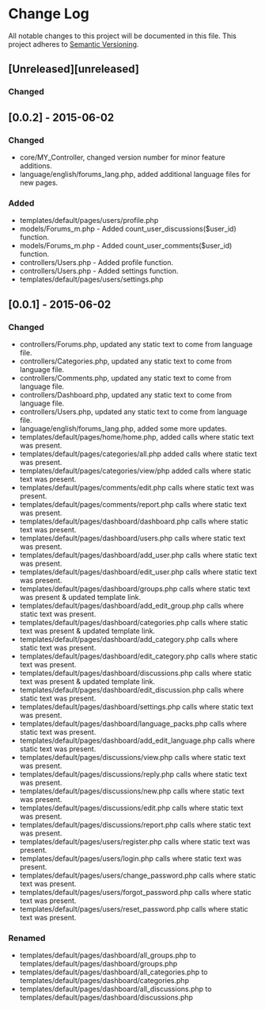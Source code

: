 # Change Log
All notable changes to this project will be documented in this file.
This project adheres to [Semantic Versioning](http://semver.org/).

## [Unreleased][unreleased]
### Changed

## [0.0.2] - 2015-06-02
### Changed
- core/MY_Controller, changed version number for minor feature additions.
- language/english/forums_lang.php, added additional language files for new pages.

### Added
- templates/default/pages/users/profile.php
- models/Forums_m.php - Added count_user_discussions($user_id) function.
- models/Forums_m.php - Added count_user_comments($user_id) function.
- controllers/Users.php - Added profile function.
- controllers/Users.php - Added settings function.
- templates/default/pages/users/settings.php

## [0.0.1] - 2015-06-02
### Changed
- controllers/Forums.php, updated any static text to come from language file.
- controllers/Categories.php, updated any static text to come from language file.
- controllers/Comments.php, updated any static text to come from language file.
- controllers/Dashboard.php, updated any static text to come from language file.
- controllers/Users.php, updated any static text to come from language file.
- language/english/forums_lang.php, added some more updates.
- templates/default/pages/home/home.php, added <?= lang(''); ?> calls where static text was present.
- templates/default/pages/categories/all.php added <?= lang(''); ?> calls where static text was present.
- templates/default/pages/categories/view/php added <?= lang(''); ?> calls where static text was present.
- templates/default/pages/comments/edit.php <?= lang(''); ?> calls where static text was present.
- templates/default/pages/comments/report.php <?= lang(''): ?> calls where static text was present.
- templates/default/pages/dashboard/dashboard.php <?= lang(''): ?> calls where static text was present.
- templates/default/pages/dashboard/users.php <?= lang(''): ?> calls where static text was present.
- templates/default/pages/dashboard/add_user.php <?= lang(''): ?> calls where static text was present.
- templates/default/pages/dashboard/edit_user.php <?= lang(''): ?> calls where static text was present.
- templates/default/pages/dashboard/groups.php <?= lang(''): ?> calls where static text was present & updated template link.
- templates/default/pages/dashboard/add_edit_group.php <?= lang(''): ?> calls where static text was present.
- templates/default/pages/dashboard/categories.php <?= lang(''): ?> calls where static text was present & updated template link.
- templates/default/pages/dashboard/add_category.php <?= lang(''): ?> calls where static text was present.
- templates/default/pages/dashboard/edit_category.php <?= lang(''): ?> calls where static text was present.
- templates/default/pages/dashboard/discussions.php <?= lang(''): ?> calls where static text was present & updated template link.
- templates/default/pages/dashboard/edit_discussion.php <?= lang(''): ?> calls where static text was present.
- templates/default/pages/dashboard/settings.php <?= lang(''): ?> calls where static text was present.
- templates/default/pages/dashboard/language_packs.php <?= lang(''): ?> calls where static text was present.
- templates/default/pages/dashboard/add_edit_language.php <?= lang(''): ?> calls where static text was present.
- templates/default/pages/discussions/view.php <?= lang(''): ?> calls where static text was present.
- templates/default/pages/discussions/reply.php <?= lang(''): ?> calls where static text was present.
- templates/default/pages/discussions/new.php <?= lang(''): ?> calls where static text was present.
- templates/default/pages/discussions/edit.php <?= lang(''): ?> calls where static text was present.
- templates/default/pages/discussions/report.php <?= lang(''): ?> calls where static text was present.
- templates/default/pages/users/register.php <?= lang(''): ?> calls where static text was present.
- templates/default/pages/users/login.php <?= lang(''): ?> calls where static text was present.
- templates/default/pages/users/change_password.php <?= lang(''): ?> calls where static text was present.
- templates/default/pages/users/forgot_password.php <?= lang(''): ?> calls where static text was present.
- templates/default/pages/users/reset_password.php <?= lang(''): ?> calls where static text was present.
### Renamed
- templates/default/pages/dashboard/all_groups.php to templates/default/pages/dashboard/groups.php
- templates/default/pages/dashboard/all_categories.php to templates/default/pages/dashboard/categories.php
- templates/default/pages/dashboard/all_discussions.php to templates/default/pages/dashboard/discussions.php